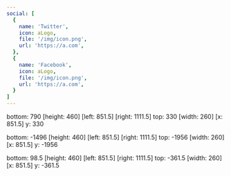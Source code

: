 ```yaml
---
social: [
  {
    name: 'Twitter',
    icon: aLogo,
    file: '/img/icon.png',
    url: 'https://a.com',
  },
  {
    name: 'Facebook',
    icon: aLogo,
    file: '/img/icon.png',
    url: 'https://a.com',
  }
]
---
```


bottom:  790     [height: 460]    [left:  851.5]    [right:  1111.5]    top:  330       [width:  260]    [x:  851.5]    y:  330

bottom: -1496    [height: 460]    [left:  851.5]    [right:  1111.5]    top: -1956      [width:  260]    [x:  851.5]    y: -1956

bottom:  98.5    [height: 460]    [left:  851.5]    [right:  1111.5]    top:  -361.5    [width:  260]    [x:  851.5]    y: -361.5
